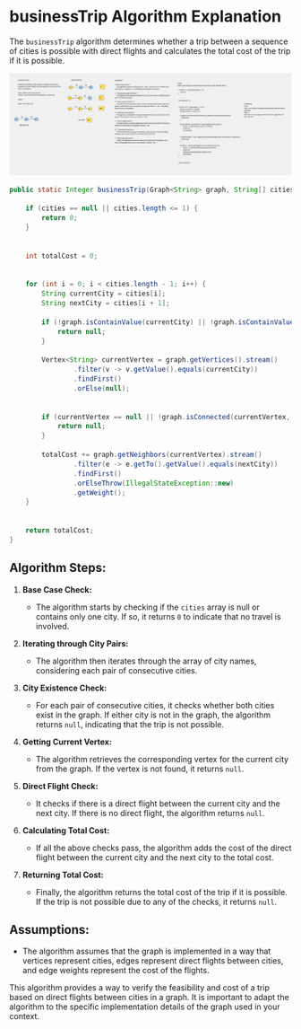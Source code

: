 # businessTrip Algorithm Explanation

The `businessTrip` algorithm determines whether a trip between a sequence of cities is possible with direct flights and calculates the total cost of the trip if it is possible.

![DFASDF](./Whiteboard%2021.png)
```java
public static Integer businessTrip(Graph<String> graph, String[] cities) {
   
    if (cities == null || cities.length <= 1) {
        return 0;
    }

    
    int totalCost = 0;

  
    for (int i = 0; i < cities.length - 1; i++) {
        String currentCity = cities[i];
        String nextCity = cities[i + 1];

        if (!graph.isContainValue(currentCity) || !graph.isContainValue(nextCity)) {
            return null;
        }

        Vertex<String> currentVertex = graph.getVertices().stream()
                .filter(v -> v.getValue().equals(currentCity))
                .findFirst()
                .orElse(null);

      
        if (currentVertex == null || !graph.isConnected(currentVertex, new Vertex<>(nextCity))) {
            return null;
        }

        totalCost += graph.getNeighbors(currentVertex).stream()
                .filter(e -> e.getTo().getValue().equals(nextCity))
                .findFirst()
                .orElseThrow(IllegalStateException::new)
                .getWeight();
    }

   
    return totalCost;
}

```

## Algorithm Steps:

1. **Base Case Check:**
   - The algorithm starts by checking if the `cities` array is null or contains only one city. If so, it returns `0` to indicate that no travel is involved.

2. **Iterating through City Pairs:**
   - The algorithm then iterates through the array of city names, considering each pair of consecutive cities.

3. **City Existence Check:**
   - For each pair of consecutive cities, it checks whether both cities exist in the graph. If either city is not in the graph, the algorithm returns `null`, indicating that the trip is not possible.

4. **Getting Current Vertex:**
   - The algorithm retrieves the corresponding vertex for the current city from the graph. If the vertex is not found, it returns `null`.

5. **Direct Flight Check:**
   - It checks if there is a direct flight between the current city and the next city. If there is no direct flight, the algorithm returns `null`.

6. **Calculating Total Cost:**
   - If all the above checks pass, the algorithm adds the cost of the direct flight between the current city and the next city to the total cost.

7. **Returning Total Cost:**
   - Finally, the algorithm returns the total cost of the trip if it is possible. If the trip is not possible due to any of the checks, it returns `null`.

## Assumptions:
- The algorithm assumes that the graph is implemented in a way that vertices represent cities, edges represent direct flights between cities, and edge weights represent the cost of the flights.

This algorithm provides a way to verify the feasibility and cost of a trip based on direct flights between cities in a graph. It is important to adapt the algorithm to the specific implementation details of the graph used in your context.

